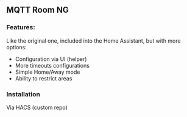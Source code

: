 ## MQTT Room NG

### Features:

Like the original one, included into the Home Assistant, but with more options:

* Configuration via UI (helper)
* More timeouts configurations
* Simple Home/Away mode
* Ability to restrict areas

### Installation

Via HACS (custom repo)
